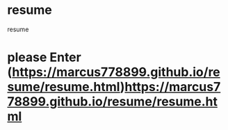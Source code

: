 # resume
resume
# please Enter (https://marcus778899.github.io/resume/resume.html)https://marcus778899.github.io/resume/resume.html
